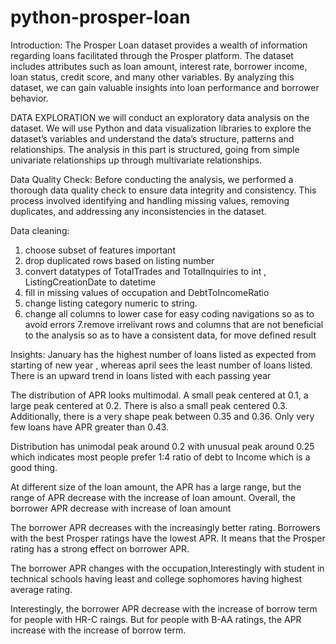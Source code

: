 # python-prosper-loan

Introduction:
The Prosper Loan dataset provides a wealth of information regarding loans facilitated through the Prosper platform. The dataset includes attributes such as loan amount, interest rate, borrower income, loan status, credit score, and many other variables. By analyzing this dataset, we can gain valuable insights into loan performance and borrower behavior.

DATA EXPLORATION
we will conduct an exploratory data analysis on the dataset. We will use Python and data visualization libraries to explore the dataset’s variables and understand the data’s structure, patterns and relationships. The analysis in this part is structured, going from simple univariate relationships up through multivariate relationships.

Data Quality Check:
Before conducting the analysis, we performed a thorough data quality check to ensure data integrity and consistency. This process involved identifying and handling missing values, removing duplicates, and addressing any inconsistencies in the dataset.

Data cleaning:
1. choose subset of features important
2. drop duplicated rows based on listing number
3. convert datatypes of TotalTrades and TotalInquiries to int , ListingCreationDate to datetime
4. fill in missing values of occupation and DebtToIncomeRatio
5. change listing category numeric to string.
6. change all columns to lower case for easy coding navigations so as to avoid errors
7.remove irrelivant rows and columns that are not beneficial to the analysis so as to have a consistent data, for move defined result

Insights:
January has the highest number of loans listed as expected from starting of new year , whereas april sees the least number of loans listed. There is an upward trend in loans listed with each passing year

The distribution of APR looks multimodal. A small peak centered at 0.1, a large peak centered at 0.2. There is also a small peak centered 0.3. Additionally, there is a very shape peak between 0.35 and 0.36. Only very few loans have APR greater than 0.43.

Distribution has unimodal peak around 0.2 with unusual peak around 0.25 which indicates most people prefer 1:4 ratio of debt to Income which is a good thing.

At different size of the loan amount, the APR has a large range, but the range of APR decrease with the increase of loan amount. Overall, the borrower APR decrease with increase of loan amount

The borrower APR decreases with the increasingly better rating. Borrowers with the best Prosper ratings have the lowest APR. It means that the Prosper rating has a strong effect on borrower APR.

The borrower APR changes with the occupation,Interestingly with student in technical schools having least and college sophomores having highest average rating.

Interestingly, the borrower APR decrease with the increase of borrow term for people with HR-C raings. But for people with B-AA ratings, the APR increase with the increase of borrow term.
